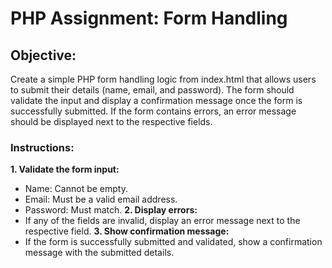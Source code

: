 # PHP Assignment: Form Handling

## Objective:
Create a simple PHP form handling logic from index.html that allows users to submit their details (name, email, and password). The form should validate the input and display a confirmation message once the form is successfully submitted. If the form contains errors, an error message should be displayed next to the respective fields.

### Instructions:
**1. Validate the form input:**
   - Name: Cannot be empty.
   - Email: Must be a valid email address.
   - Password: Must match.
**2. Display errors:**
   - If any of the fields are invalid, display an error message next to the respective field.
**3. Show confirmation message:**
   - If the form is successfully submitted and validated, show a confirmation message with the submitted details.

